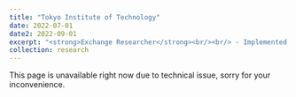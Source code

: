 ```yaml
---
title: "Tokyo Institute of Technology"
date: 2022-07-01
date2: 2022-09-01
excerpt: "<strong>Exchange Researcher</strong><br/><br/> - Implemented formation control and control barrier function (CBF) to synchronize drone swarm while interacting with human. <br/> - Developed a virtual reality interface using Unity to receive command execution from human operator’s hand movement and receive feedback visualization through a head-mounted display. <br/> - Conducted individual research project under the supervision of Assoc. Prof. Takeshi Hatanaka. <br/><br/> <img src='/images/about_images/tokyo8.gif' width='200' height='200'> <img src='/images/projects_images/tokyo6.jpg' width='250' height='250'>"
collection: research
---
```

This page is unavailable right now due to technical issue, sorry for your inconvenience.
